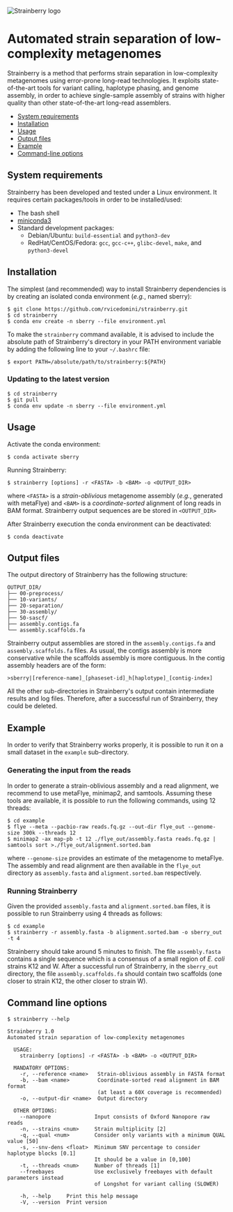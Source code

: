 ![Strainberry logo](https://github.com/rvicedomini/strainberry/raw/master/images/sberry-logo_590x142.png)

# Automated strain separation of low-complexity metagenomes

Strainberry is a method that performs strain separation in low-complexity metagenomes using error-prone long-read technologies. 
It exploits state-of-the-art tools for variant calling, haplotype phasing, and genome assembly, in order to
achieve single-sample assembly of strains with higher quality than other state-of-the-art long-read assemblers.

+ [System requirements](#system-requirements)
+ [Installation](#installation)
+ [Usage](#usage)
+ [Output files](#output-files)
+ [Example](#example)
+ [Command-line options](#command-line-options)

## System requirements

Strainberry has been developed and tested under a Linux environment.
It requires certain packages/tools in order to be installed/used: 
+ The bash shell
+ [miniconda3](https://conda.io/en/latest/miniconda.html)
+ Standard development packages:
    - Debian/Ubuntu: `build-essential` and `python3-dev`
    - RedHat/CentOS/Fedora: `gcc`, `gcc-c++`, `glibc-devel`, `make`, and `python3-devel`

## Installation

The simplest (and recommended) way to install Strainberry dependencies is by creating an isolated conda environment (*e.g.*, named sberry):

```
$ git clone https://github.com/rvicedomini/strainberry.git
$ cd strainberry
$ conda env create -n sberry --file environment.yml
```

To make the `strainberry` command available, it is advised to include the absolute path of Strainberry's directory in your PATH environment variable by adding the following line to your `~/.bashrc` file:

```
$ export PATH=/absolute/path/to/strainberry:${PATH}
```

### Updating to the latest version

``` 
$ cd strainberry
$ git pull
$ conda env update -n sberry --file environment.yml
```

## Usage

Activate the conda environment:

```
$ conda activate sberry
```

Running Strainberry:

```
$ strainberry [options] -r <FASTA> -b <BAM> -o <OUTPUT_DIR>
```

where `<FASTA>` is a *strain-oblivious* metagenome assembly (*e.g.*, generated with metaFlye) 
and `<BAM>` is a *coordinate-sorted* alignment of long reads in BAM format. 
Strainberry output sequences are be stored in `<OUTPUT_DIR>`

After Strainberry execution the conda environment can be deactivated:

```
$ conda deactivate
```

## Output files

The output directory of Strainberry has the following structure:

```
OUTPUT_DIR/
├── 00-preprocess/
├── 10-variants/
├── 20-separation/
├── 30-assembly/
├── 50-sascf/
├── assembly.contigs.fa
└── assembly.scaffolds.fa
```

Strainberry output assemblies are stored in the `assembly.contigs.fa` and `assembly.scaffolds.fa` files.
As usual, the contigs assembly is more conservative while the scaffolds assembly is more contiguous. 
In the contig assembly headers are of the form:

```
>sberry|[reference-name]_[phaseset-id]_h[haplotype]_[contig-index]
```

All the other sub-directories in Strainberry's output contain intermediate results and log files.
Therefore, after a successful run of Strainberry, they could be deleted.

## Example

In order to verify that Strainberry works properly, it is possible to run it on a small dataset in the `example` sub-directory.

### Generating the input from the reads
In order to generate a strain-oblivious assembly and a read alignment, we recommend to use metaFlye, minimap2, and samtools.
Assuming these tools are available, it is possible to run the following commands, using 12 threads:

```
$ cd example
$ flye --meta --pacbio-raw reads.fq.gz --out-dir flye_out --genome-size 300k --threads 12
$ minimap2 -ax map-pb -t 12 ./flye_out/assembly.fasta reads.fq.gz | samtools sort >./flye_out/alignment.sorted.bam
```

where `--genome-size` provides an estimate of the metagenome to metaFlye.
The assembly and read alignment are then available in the `flye_out` directory as `assembly.fasta` and `alignment.sorted.bam` respectively.

### Running Strainberry
Given the provided `assembly.fasta` and `alignment.sorted.bam` files, it is possible to run Strainberry using 4 threads as follows:

```
$ cd example
$ strainberry -r assembly.fasta -b alignment.sorted.bam -o sberry_out -t 4
```

Strainberry should take around 5 minutes to finish. The file `assembly.fasta` contains a single sequence which is a consensus of a small region of *E. coli* strains K12 and W.
After a successful run of Strainberry, in the `sberry_out` directory, the file `assembly.scaffolds.fa` should contain two scaffolds (one closer to strain K12, the other closer to strain W).


## Command line options

```
$ strainberry --help

Strainberry 1.0
Automated strain separation of low-complexity metagenomes

  USAGE:
    strainberry [options] -r <FASTA> -b <BAM> -o <OUTPUT_DIR>

  MANDATORY OPTIONS:         
    -r, --reference <name>   Strain-oblivious assembly in FASTA format
    -b, --bam <name>         Coordinate-sorted read alignment in BAM format
                             (at least a 60X coverage is recommended)
    -o, --output-dir <name>  Output directory

  OTHER OPTIONS:            
    --nanopore              Input consists of Oxford Nanopore raw reads
    -n, --strains <num>     Strain multiplicity [2]
    -q, --qual <num>        Consider only variants with a minimum QUAL value [50]
    -s, --snv-dens <float>  Minimum SNV percentage to consider haplotype blocks [0.1]
                            It should be a value in [0,100]
    -t, --threads <num>     Number of threads [1]
    --freebayes             Use exclusively freebayes with default parameters instead
                            of Longshot for variant calling (SLOWER)

    -h, --help     Print this help message
    -V, --version  Print version
```

